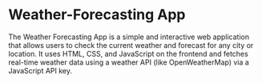 # Weather-Forecasting App
The Weather Forecasting App is a simple and interactive web application that allows users to check the current weather and forecast for any city or location. It uses HTML, CSS, and JavaScript on the frontend and fetches real-time weather data using a weather API (like OpenWeatherMap) via a JavaScript API key.
